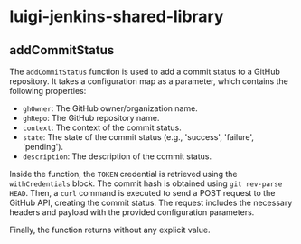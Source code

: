 # luigi-jenkins-shared-library

## addCommitStatus 

The `addCommitStatus` function is used to add a commit status to a GitHub repository. It takes a configuration map as a parameter, which contains the following properties:

- `ghOwner`: The GitHub owner/organization name.
- `ghRepo`: The GitHub repository name.
- `context`: The context of the commit status.
- `state`: The state of the commit status (e.g., 'success', 'failure', 'pending').
- `description`: The description of the commit status.

Inside the function, the `TOKEN` credential is retrieved using the `withCredentials` block. The commit hash is obtained using `git rev-parse HEAD`. Then, a `curl` command is executed to send a POST request to the GitHub API, creating the commit status. The request includes the necessary headers and payload with the provided configuration parameters.

Finally, the function returns without any explicit value.